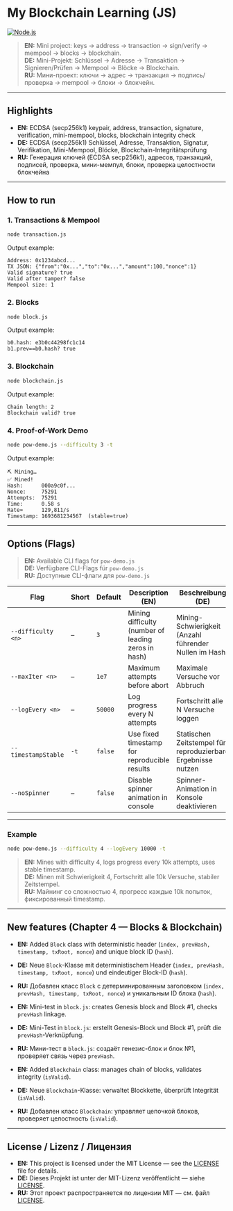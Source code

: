 
# My Blockchain Learning (JS)

[![Node.js](https://img.shields.io/badge/Node.js-%3E%3D18-brightgreen)](https://nodejs.org/)

> **EN:** Mini project: keys → address → transaction → sign/verify → mempool → blocks → blockchain.  
> **DE:** Mini-Projekt: Schlüssel → Adresse → Transaktion → Signieren/Prüfen → Mempool → Blöcke → Blockchain.  
> **RU:** Мини-проект: ключи → адрес → транзакция → подпись/проверка → mempool → блоки → блокчейн.  

---

## Highlights

* **EN:** ECDSA (secp256k1) keypair, address, transaction, signature, verification, mini-mempool, blocks, blockchain integrity check  
* **DE:** ECDSA (secp256k1) Schlüssel, Adresse, Transaktion, Signatur, Verifikation, Mini-Mempool, Blöcke, Blockchain-Integritätsprüfung  
* **RU:** Генерация ключей (ECDSA secp256k1), адресов, транзакций, подписей, проверка, мини-мемпул, блоки, проверка целостности блокчейна

---

## How to run

### 1. Transactions & Mempool

```bash
node transaction.js
````

Output example:

```text
Address: 0x1234abcd...
TX JSON: {"from":"0x...","to":"0x...","amount":100,"nonce":1}
Valid signature? true
Valid after tamper? false
Mempool size: 1
```

### 2. Blocks

```bash
node block.js
```

Output example:

```text
b0.hash: e3b0c44298fc1c14
b1.prev==b0.hash? true
```

### 3. Blockchain

```bash
node blockchain.js
```

Output example:

```text
Chain length: 2
Blockchain valid? true
```

### 4. Proof-of-Work Demo

```bash
node pow-demo.js --difficulty 3 -t
```

Output example:

```text
⛏ Mining…
✅ Mined!
Hash:      000a9c0f...
Nonce:     75291
Attempts:  75291
Time:      0.58 s
Rate≈      129,811/s
Timestamp: 1693681234567  (stable=true)
```

---

## Options (Flags)

> **EN:** Available CLI flags for `pow-demo.js`  
> **DE:** Verfügbare CLI-Flags für `pow-demo.js`  
> **RU:** Доступные CLI-флаги для `pow-demo.js`  

| Flag                | Short | Default | Description (EN)                                    | Beschreibung (DE)                                            | Описание (RU)                                                        |
| ------------------- | ----- | ------- | --------------------------------------------------- | ------------------------------------------------------------ | -------------------------------------------------------------------- |
| `--difficulty <n>`  | –     | `3`     | Mining difficulty (number of leading zeros in hash) | Mining-Schwierigkeit (Anzahl führender Nullen im Hash)       | Сложность майнинга (кол-во нулей в начале хэша)                      |
| `--maxIter <n>`     | –     | `1e7`   | Maximum attempts before abort                       | Maximale Versuche vor Abbruch                                | Максимальное число попыток перед остановкой                          |
| `--logEvery <n>`    | –     | `50000` | Log progress every N attempts                       | Fortschritt alle N Versuche loggen                           | Выводить прогресс каждые N попыток                                   |
| `--timestampStable` | `-t`  | `false` | Use fixed timestamp for reproducible results        | Statischen Zeitstempel für reproduzierbare Ergebnisse nutzen | Использовать фиксированный timestamp для воспроизводимых результатов |
| `--noSpinner`       | –     | `false` | Disable spinner animation in console                | Spinner-Animation in Konsole deaktivieren                    | Отключить анимацию «спиннера» в консоли                              |

---

### Example

```bash
node pow-demo.js --difficulty 4 --logEvery 10000 -t
```

> **EN:** Mines with difficulty 4, logs progress every 10k attempts, uses stable timestamp.  
> **DE:** Minen mit Schwierigkeit 4, Fortschritt alle 10k Versuche, stabiler Zeitstempel.  
> **RU:** Майнинг со сложностью 4, прогресс каждые 10k попыток, фиксированный timestamp.  

---

## New features (Chapter 4 — Blocks & Blockchain)

* **EN:** Added `Block` class with deterministic header (`index, prevHash, timestamp, txRoot, nonce`) and unique block ID (`hash`).

* **DE:** Neue `Block`-Klasse mit deterministischem Header (`index, prevHash, timestamp, txRoot, nonce`) und eindeutiger Block-ID (`hash`).

* **RU:** Добавлен класс `Block` с детерминированным заголовком (`index, prevHash, timestamp, txRoot, nonce`) и уникальным ID блока (`hash`).

* **EN:** Mini-test in `block.js`: creates Genesis block and Block #1, checks `prevHash` linkage.

* **DE:** Mini-Test in `block.js`: erstellt Genesis-Block und Block #1, prüft die `prevHash`-Verknüpfung.

* **RU:** Мини-тест в `block.js`: создаёт генезис-блок и блок №1, проверяет связь через `prevHash`.

* **EN:** Added `Blockchain` class: manages chain of blocks, validates integrity (`isValid`).

* **DE:** Neue `Blockchain`-Klasse: verwaltet Blockkette, überprüft Integrität (`isValid`).

* **RU:** Добавлен класс `Blockchain`: управляет цепочкой блоков, проверяет целостность (`isValid`).

---
## License / Lizenz / Лицензия

- **EN:** This project is licensed under the MIT License — see the [LICENSE](./LICENSE) file for details.  
- **DE:** Dieses Projekt ist unter der MIT-Lizenz veröffentlicht — siehe [LICENSE](./LICENSE).  
- **RU:** Этот проект распространяется по лицензии MIT — см. файл [LICENSE](./LICENSE).
